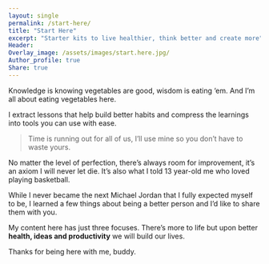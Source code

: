 ```yaml
---
layout: single
permalink: /start-here/
title: "Start Here"
excerpt: "Starter kits to live healthier, think better and create more"
Header:
Overlay_image: /assets/images/start.here.jpg/
Author_profile: true
Share: true
---
```


Knowledge is knowing vegetables are good, wisdom is eating ‘em. And I’m all about eating vegetables here. 

I extract lessons that help build better habits and compress the learnings into tools you can use with ease. 

> Time is running out for all of us, I’ll use mine so you don’t have to waste yours.

No matter the level of perfection, there’s always room for improvement, it’s an axiom I will never let die. It’s also what I told 13 year-old me who loved playing basketball. 

While I never became the next Michael Jordan that I fully expected myself to be, I learned a few things about being a better person and I’d like to share them with you.

My content here has just three focuses. There’s more to life but upon better **health, ideas and productivity** we will build our lives.  

Thanks for being here with me, buddy.